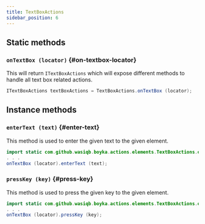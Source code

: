 ```yaml
---
title: TextBoxActions
sidebar_position: 6
---
```


## Static methods

### `onTextBox (locator)` {#on-textbox-locator}

This will return `ITextBoxActions` which will expose different methods to handle all text box related actions.

```java
ITextBoxActions textBoxActions = TextBoxActions.onTextBox (locator);
```

## Instance methods

### `enterText (text)` {#enter-text}

This method is used to enter the given text to the given element.

```java
import static com.github.wasiqb.boyka.actions.elements.TextBoxActions.onTextBox;
. . .
onTextBox (locator).enterText (text);
```

### `pressKey (key)` {#press-key}

This method is used to press the given key to the given element.

```java
import static com.github.wasiqb.boyka.actions.elements.TextBoxActions.onTextBox;
. . .
onTextBox (locator).pressKey (key);
```
